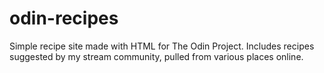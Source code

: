 # odin-recipes
Simple recipe site made with HTML for The Odin Project. Includes recipes suggested by my stream community, pulled from various places online.